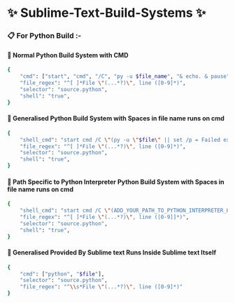 # ✨ Sublime-Text-Build-Systems ✨

### 📋 For Python Build :- 

#### 🧿 Normal Python Build System with CMD

```bash
{
    "cmd": ["start", "cmd", "/C", "py -u $file_name", "& echo. & pause"],
    "file_regex": "^[ ]*File \"(...*?)\", line ([0-9]*)",
    "selector": "source.python",
    "shell": "true",
}
```

#### 🧿 Generalised Python Build System with Spaces in file name runs on cmd

```bash
{
    "shell_cmd": "start cmd /C \"(py -u \"$file\" || set /p = Failed execution. Press Enter to exit...) && set /p = Successful execution. Press Enter to exit...\"",
    "file_regex": "^[ ]*File \"(...*?)\", line ([0-9]*)",
    "selector": "source.python",
    "shell": "true",
}
```

#### 🧿 Path Specific to Python Interpreter Python Build System with Spaces in file name runs on cmd

```bash
{
    "shell_cmd": "start cmd /C \"(ADD_YOUR_PATH_TO_PYTHON_INTERPRETER_HERE \"$file\" || set /p = Failed execution. Press Enter to exit...) && set /p = Successful execution. Press Enter to exit...\"",
    "file_regex": "^[ ]*File \"(...*?)\", line ([0-9]]*)",
    "selector": "source.python",
    "shell": "true",
}
```

#### 🧿 Generalised Provided By Sublime text Runs Inside Sublime text Itself

```bash
{
    "cmd": ["python", "$file"],
    "selector": "source.python",
    "file_regex": "^\\s*File \"(...*?)\", line ([0-9]*)"
}
```
